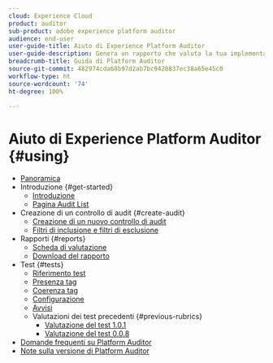 ```yaml
---
cloud: Experience Cloud
product: auditor
sub-product: adobe experience platform auditor
audience: end-user
user-guide-title: Aiuto di Experience Platform Auditor
user-guide-description: Genera un rapporto che valuta la tua implementazione di Adobe Experience Cloud e include indicazioni su come migliorarla.
breadcrumb-title: Guida di Platform Auditor
source-git-commit: 482974cda68b97d2ab7bc9420837ec38a65e45c0
workflow-type: ht
source-wordcount: '74'
ht-degree: 100%

---
```



# Aiuto di Experience Platform Auditor {#using}

+ [Panoramica](overview.md)
+ Introduzione {#get-started}
   + [Introduzione](get-started/getting-started.md)
   + [Pagina Audit List](get-started/audit-list.md)
+ Creazione di un controllo di audit {#create-audit}
   + [Creazione di un nuovo controllo di audit](create-audit/create-new-audit.md)
   + [Filtri di inclusione e filtri di esclusione](create-audit/filters.md)
+ Rapporti {#reports}
   + [Scheda di valutazione](reports/scorecard.md)
   + [Download del rapporto](reports/download-report.md)
+ Test {#tests}
   + [Riferimento test](tests/test-reference.md)
   + [Presenza tag](tests/test-ref-presence.md)
   + [Coerenza tag](tests/test-ref-consistency.md)
   + [Configurazione](tests/test-ref-cfg.md)
   + [Avvisi](tests/test-ref-alerts.md)
   + Valutazioni dei test precedenti {#previous-rubrics}
      + [Valutazione del test 1.0.1](tests/previous-rubrics/test-rubric1-0-1.md)
      + [Valutazione del test 0.0.8](tests/previous-rubrics/test-rubric1-0.md)
+ [Domande frequenti su Platform Auditor](auditor-faq.md)
+ [Note sulla versione di Platform Auditor](release-notes.md)
